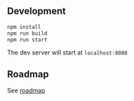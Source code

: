 ## Development

```bash
npm install
npm run build
npm run start
```
The dev server will start at `localhost:8080`

## Roadmap

See [roadmap](docs/roadmap.md)
